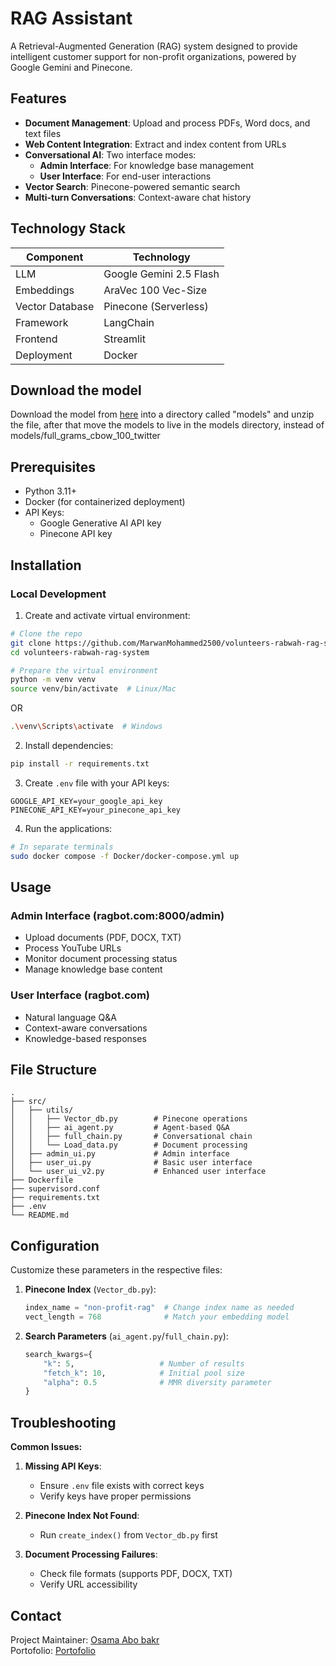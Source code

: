 # RAG Assistant

A Retrieval-Augmented Generation (RAG) system designed to provide intelligent customer support for non-profit organizations, powered by Google Gemini and Pinecone.

## Features

- **Document Management**: Upload and process PDFs, Word docs, and text files
- **Web Content Integration**: Extract and index content from URLs
- **Conversational AI**: Two interface modes:
  - **Admin Interface**: For knowledge base management
  - **User Interface**: For end-user interactions
- **Vector Search**: Pinecone-powered semantic search
- **Multi-turn Conversations**: Context-aware chat history

## Technology Stack

| Component          | Technology                          |
|--------------------|-------------------------------------|
| LLM                | Google Gemini 2.5 Flash             |
| Embeddings         | AraVec 100 Vec-Size                 |
| Vector Database    | Pinecone (Serverless)               |
| Framework          | LangChain                           |
| Frontend           | Streamlit                           |
| Deployment         | Docker                              |

## Download the model
Download the model from [here](https://bakrianoo.ewr1.vultrobjects.com/aravec/full_grams_cbow_100_twitter.zip) into a directory called "models" and unzip the file, after that move the models to live in the models directory, instead of models/full_grams_cbow_100_twitter

## Prerequisites

- Python 3.11+
- Docker (for containerized deployment)
- API Keys:
  - Google Generative AI API key
  - Pinecone API key

## Installation

### Local Development

1. Create and activate virtual environment:
```bash
# Clone the repo
git clone https://github.com/MarwanMohammed2500/volunteers-rabwah-rag-system.git
cd volunteers-rabwah-rag-system

# Prepare the virtual environment
python -m venv venv
source venv/bin/activate  # Linux/Mac
```
OR
```bash
.\venv\Scripts\activate  # Windows
```

2. Install dependencies:
```bash
pip install -r requirements.txt
```

3. Create `.env` file with your API keys:
```env
GOOGLE_API_KEY=your_google_api_key
PINECONE_API_KEY=your_pinecone_api_key
```

4. Run the applications:
```bash
# In separate terminals
sudo docker compose -f Docker/docker-compose.yml up
```

## Usage

### Admin Interface (ragbot.com:8000/admin)
- Upload documents (PDF, DOCX, TXT)
- Process YouTube URLs
- Monitor document processing status
- Manage knowledge base content

### User Interface (ragbot.com)
- Natural language Q&A
- Context-aware conversations
- Knowledge-based responses

## File Structure

```
.
├── src/
│   ├── utils/
│   │   ├── Vector_db.py        # Pinecone operations
│   │   ├── ai_agent.py         # Agent-based Q&A
│   │   ├── full_chain.py       # Conversational chain
│   │   └── Load_data.py        # Document processing
│   ├── admin_ui.py             # Admin interface
│   ├── user_ui.py              # Basic user interface
│   └── user_ui_v2.py           # Enhanced user interface
├── Dockerfile
├── supervisord.conf
├── requirements.txt
├── .env
└── README.md

```

## Configuration

Customize these parameters in the respective files:

1. **Pinecone Index** (`Vector_db.py`):
   ```python
   index_name = "non-profit-rag"  # Change index name as needed
   vect_length = 768              # Match your embedding model
   ```

2. **Search Parameters** (`ai_agent.py`/`full_chain.py`):
   ```python
   search_kwargs={
       "k": 5,                   # Number of results
       "fetch_k": 10,            # Initial pool size
       "alpha": 0.5              # MMR diversity parameter
   }
   ```

## Troubleshooting

**Common Issues:**

1. **Missing API Keys**:
   - Ensure `.env` file exists with correct keys
   - Verify keys have proper permissions

2. **Pinecone Index Not Found**:
   - Run `create_index()` from `Vector_db.py` first

3. **Document Processing Failures**:
   - Check file formats (supports PDF, DOCX, TXT)
   - Verify URL accessibility

## Contact

Project Maintainer: [Osama Abo bakr](mailto:osamaoabobakr12@gmail.com)  
Portofolio: [Portofolio](https://osama-abo-bakr.vercel.app/)